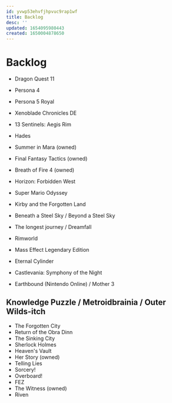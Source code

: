 ```yaml
---
id: yvwp53ehvfjhpvuc9rap1wf
title: Backlog
desc: ''
updated: 1654095980443
created: 1650004878650
---
```


# Backlog

- Dragon Quest 11
- Persona 4
- Persona 5 Royal
- Xenoblade Chronicles DE
- 13 Sentinels: Aegis Rim
- Hades
- Summer in Mara (owned)
- Final Fantasy Tactics (owned)
- Breath of Fire 4 (owned)
- Horizon: Forbidden West
- Super Mario Odyssey
- Kirby and the Forgotten Land
- Beneath a Steel Sky / Beyond a Steel Sky
- The longest journey / Dreamfall
- Rimworld
- Mass Effect Legendary Edition

- Eternal Cylinder
- Castlevania: Symphony of the Night
- Earthbound (Nintendo Online) / Mother 3

## Knowledge Puzzle / Metroidbrainia / Outer Wilds-itch
- The Forgotten City
- Return of the Obra Dinn
- The Sinking City
- Sherlock Holmes
- Heaven's Vault
- Her Story (owned)
- Telling Lies
- Sorcery!
- Overboard!
- FEZ
- The Witness (owned)
- Riven
